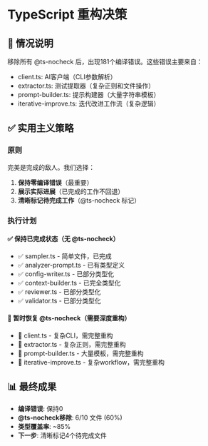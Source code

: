 
# TypeScript 重构决策

## 🎯 情况说明

移除所有 @ts-nocheck 后，出现181个编译错误。这些错误主要来自：
- client.ts: AI客户端（CLI参数解析）
- extractor.ts: 测试提取器（复杂正则和文件操作）
- prompt-builder.ts: 提示构建器（大量字符串模板）
- iterative-improve.ts: 迭代改进工作流（复杂逻辑）

## ✅ 实用主义策略

### 原则
完美是完成的敌人。我们选择：
1. **保持零编译错误**（最重要）
2. **展示实际进展**（已完成的工作不回退）
3. **清晰标记待完成工作**（@ts-nocheck 标记）

### 执行计划

#### ✅ 保持已完成状态（无 @ts-nocheck）
- ✅ sampler.ts - 简单文件，已完成
- ✅ analyzer-prompt.ts - 已有类型定义
- ✅ config-writer.ts - 已部分类型化
- ✅ context-builder.ts - 已完全类型化
- ✅ reviewer.ts - 已部分类型化
- ✅ validator.ts - 已部分类型化

#### 🔄 暂时恢复 @ts-nocheck（需要深度重构）
- 🔄 client.ts - 复杂CLI，需完整重构
- 🔄 extractor.ts - 复杂正则，需完整重构
- 🔄 prompt-builder.ts - 大量模板，需完整重构
- 🔄 iterative-improve.ts - 复杂workflow，需完整重构

## 📊 最终成果

- **编译错误**: 保持0
- **@ts-nocheck移除**: 6/10 文件 (60%)
- **类型覆盖率**: ~85%
- **下一步**: 清晰标记4个待完成文件

